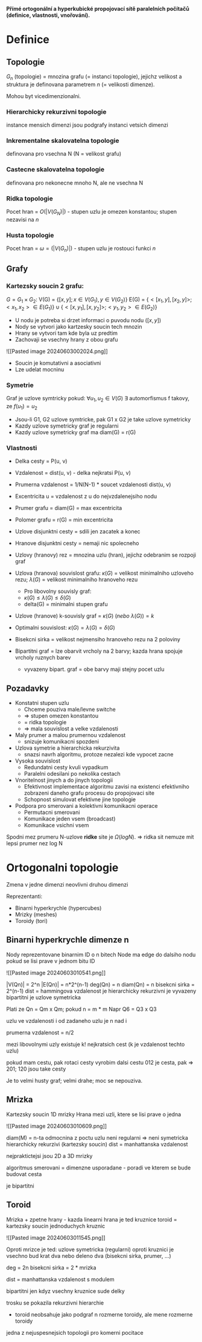 **Přímé ortogonální a hyperkubické propojovací sítě paralelních počítačů (definice, vlastnosti, vnořování).**

# Definice
## Topologie
$G_n$ (topologie) = mnozina grafu (= instanci topologie), jejichz velikost a struktura je definovana parametrem $n$ (= velikosti dimenze).

Mohou byt vicedimenzionalni.
### Hierarchicky rekurzivni topologie
instance mensich dimenzi jsou podgrafy instanci vetsich dimenzi
### Inkrementalne skalovatelna topologie
definovana pro vsechna N (N = velikost grafu)
### Castecne skalovatelna topologie
definovana pro nekonecne mnoho N, ale ne vsechna N
### Ridka topologie
Pocet hran = $O(|V(G_N)|)$ - stupen uzlu je omezen konstantou; stupen nezavisi na $n$
### Husta topologie
Pocet hran = $\omega = (|V(G_n)|)$ - stupen uzlu je rostouci funkci $n$
## Grafy
### Kartezsky soucin 2 grafu:
$G = G_1 \times G_2$:
V(G) = $\{[x, y]; x \in V(G_1), y \in V(G_2)\}$
E(G) = $\{ <[x_1, y], [x_2, y]>; <x_1, x_2> \in E(G_1) \} \cup \{ <[x, y_1], [x, y_2]>; <y_1, y_2> \in E(G_2) \}$

- U nodu je potreba si drzet informaci o puvodu nodu ($[x, y]$)
- Nody se vytvori jako kartzesky soucin tech mnozin
- Hrany se vytvori tam kde byla uz predtim
- Zachovaji se vsechny hrany z obou grafu


![[Pasted image 20240603002024.png]]

- Soucin je komutativni a asociativni
- Lze udelat mocninu
### Symetrie
Graf je uzlove symtricky pokud:
$\forall u_1, u_2 \in V(G)\ \exists$ automorfismus f takovy, ze $f(u_1) = u_2$

- Jsou-li G1, G2 uzlove symtricke, pak G1 x G2 je take uzlove symetricky
- Kazdy uzlove symetricky graf je regularni
- Kazdy uzlove symetricky graf ma diam(G) = r(G)

### Vlastnosti
- Delka cesty = P(u, v)
- Vzdalenost = dist(u, v) - delka nejkratsi P(u, v)
- Prumerna vzdalenost = 1/N(N-1) \* soucet vzdalenosti dist(u, v)
- Excentricita u = vzdalenost z u do nejvzdalenejsiho nodu
- Prumer grafu = diam(G) = max excentricita
- Polomer grafu = r(G) = min excentricita
- Uzlove disjunktni cesty = sdili jen zacatek a konec
- Hranove disjunktni cesty = nemaji nic spolecneho

- Uzlovy (hranovy) rez = mnozina uzlu (hran), jejichz odebranim se rozpoji graf
- Uzlova (hranova) souvislost grafu: $\kappa(G)$ = velikost minimalniho uzloveho rezu; $\lambda(G)$ = velikost minimalniho hranoveho rezu
	- Pro libovolny souvisly graf:
	- $\kappa(G) \le \lambda(G) \le \delta(G)$
	- delta(G) = minimalni stupen grafu
- Uzlove (hranove) k-souvisly graf = $\kappa(G)\ (nebo\ \lambda(G)) = k$
- Optimalni souvislost: $\kappa(G) = \lambda(G) = \delta(G)$
- Bisekcni sirka = velikost nejmensiho hranoveho rezu na 2 poloviny
- Bipartitni graf = lze obarvit vrcholy na 2 barvy; kazda hrana spojuje vrcholy ruznych barev
	- vyvazeny bipart. graf = obe barvy maji stejny pocet uzlu
## Pozadavky
- Konstatni stupen uzlu
	- Chceme pouziva male/levne switche 
	- => stupen omezen konstantou
	- = ridka topologie
	- => mala souvislost a velke vzdalenosti
- Maly prumer a malou prumernou vzdalenost
	- snizuje komunikacni spozdeni
- Uzlova symetrie a hierarchicka rekurzivita
	- snazsi navrh algoritmu, protoze nezalezi kde vypocet zacne
- Vysoka souvislost
	- Redundatni cesty kvuli vypadkum
	- Paralelni odesilani po nekolika cestach
- Vnoritelnost jinych a do jinych topologii
	- Efektivnost implementace algoritmu zavisi na existenci efektivniho zobrazeni daneho grafu procesu do propojovaci site
	- Schopnost simulovat efektivne jine topologie
- Podpora pro smerovani a kolektivni komunikacni operace
	- Permutacni smerovani
	- Komunikace jeden vsem (broadcast)
	- Komunikace vsichni vsem

Spodni mez prumeru N-uzlove **ridke** site je $\Omega(log N)$.
=> ridka sit nemuze mit lepsi prumer nez log N
# Ortogonalni topologie
Zmena v jedne dimenzi neovlivni druhou dimenzi

Reprezentanti:
- Binarni hyperkrychle (hypercubes)
- Mrizky (meshes)
- Toroidy (tori)
## Binarni hyperkrychle dimenze n
Nody reprezentovane binarnim ID o n bitech
Node ma edge do dalsiho nodu pokud se lisi prave v jednom bitu ID

![[Pasted image 20240603010541.png]]

|V(Qn)| = 2^n
|E(Qn)| = n*2^(n-1)
deg(Qn) = n
diam(Qn) = n
bisekcni sirka = 2^(n-1)
dist = hammingova vzdalenost
je hierarchicky rekurzivni
je vyvazeny bipartitni
je uzlove symetricka

Plati ze Qn = Qm x Qm; pokud n = m \* m
Napr Q6 = Q3 x Q3

uzlu ve vzdalenosti i od zadaneho uzlu je n nad i

prumerna vzdalenost = n/2

mezi libovolnymi uzly existuje k! nejkratsich cest (k je vzdalenost techto uzlu)

pokud mam cestu, pak rotaci cesty vyrobim dalsi cestu
012 je cesta, pak => 201; 120 jsou take cesty

Je to velmi husty graf; velmi drahe; moc se nepouziva.
## Mrizka
Kartezsky soucin 1D mrizky
Hrana mezi uzli, ktere se lisi prave o jedna

![[Pasted image 20240603010609.png]]

diam(M) = n-ta odmocnina z poctu uzlu
neni regularni => neni symetricka
hierarchicky rekurzivi (kartezsky soucin)
dist = manhattanska vzdalenost

nejpraktictejsi jsou 2D a 3D mrizky

algoritmus smerovani = dimenzne usporadane - poradi ve kterem se bude budovat cesta

je bipartitni

## Toroid
Mrizka + zpetne hrany - kazda linearni hrana je ted kruznice
toroid = kartezsky soucin jednoduchych kruznic


![[Pasted image 20240603011545.png]]

Oproti mrizce je ted:
uzlove symetricka (regularni)
oproti kruznici je vsechno bud krat dva nebo deleno dva (bisekcni sirka, prumer, ...)

deg = 2n
bisekcni sirka = 2 \* mrizka

dist = manhattanska vzdalenost s modulem

bipartitni jen kdyz vsechny kruznice sude delky

trosku se pokazila rekurzivni hierarchie
- toroid neobsahuje jako podgraf n rozmerne toroidy, ale mene rozmerne toroidy

jedna z nejuspesnejsich topologii pro komerni pocitace